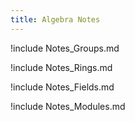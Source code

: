 ```yaml
---
title: Algebra Notes
---
```


!include Notes_Groups.md

!include Notes_Rings.md

!include Notes_Fields.md

!include Notes_Modules.md